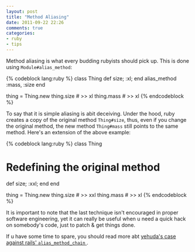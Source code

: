 ```yaml
---
layout: post
title: "Method Aliasing"
date: 2011-09-22 22:26
comments: true
categories: 
- ruby
- tips
---
```


Method aliasing is what every budding rubyists should pick up.
This is done using `Module#alias_method`:

{% codeblock lang:ruby %}
class Thing
  def size; :xl; end
  alias_method :mass, :size
end

thing = Thing.new
thing.size # >> xl
thing.mass # >> xl
{% endcodeblock %}

To say that it is simple aliasing is abit deceiving. Under the hood,
ruby creates a copy of the original method `Thing#size`, thus, even
if you change the original method, the new method `Thing#mass` still
points to the same method. Here's an extension of the above example:

{% codeblock lang:ruby %}
class Thing
  # Redefining the original method
  def size; :xxl; end
end

thing = Thing.new
thing.size # >> xxl
thing.mass # >> xl
{% endcodeblock %}

It is important to note that the last technique isn't encouraged in
proper software engineering, yet it can really be useful when u need
a quick hack on somebody's code, just to patch & get things done.

If u have some time to spare, you should read more abt
[yehuda's case against rails' `alias_method_chain`
](http://yehudakatz.com/2009/03/06/alias_method_chain-in-models).
